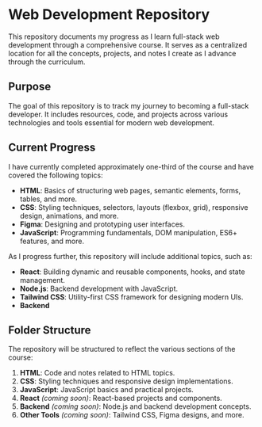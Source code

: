 # Web Development Repository

This repository documents my progress as I learn full-stack web development through a comprehensive course. It serves as a centralized location for all the concepts, projects, and notes I create as I advance through the curriculum.  

## Purpose  
The goal of this repository is to track my journey to becoming a full-stack developer. It includes resources, code, and projects across various technologies and tools essential for modern web development.  

## Current Progress  
I have currently completed approximately one-third of the course and have covered the following topics:  
- **HTML**: Basics of structuring web pages, semantic elements, forms, tables, and more.  
- **CSS**: Styling techniques, selectors, layouts (flexbox, grid), responsive design, animations, and more.
- **Figma**: Designing and prototyping user interfaces.
- **JavaScript**: Programming fundamentals, DOM manipulation, ES6+ features, and more.  

As I progress further, this repository will include additional topics, such as:  
- **React**: Building dynamic and reusable components, hooks, and state management.  
- **Node.js**: Backend development with JavaScript.  
- **Tailwind CSS**: Utility-first CSS framework for designing modern UIs.
- **Backend**

## Folder Structure  
The repository will be structured to reflect the various sections of the course:  
1. **HTML**: Code and notes related to HTML topics.  
2. **CSS**: Styling techniques and responsive design implementations.  
3. **JavaScript**: JavaScript basics and practical projects.  
4. **React** *(coming soon)*: React-based projects and components.  
5. **Backend** *(coming soon)*: Node.js and backend development concepts.  
6. **Other Tools** *(coming soon)*: Tailwind CSS, Figma designs, and more.  

